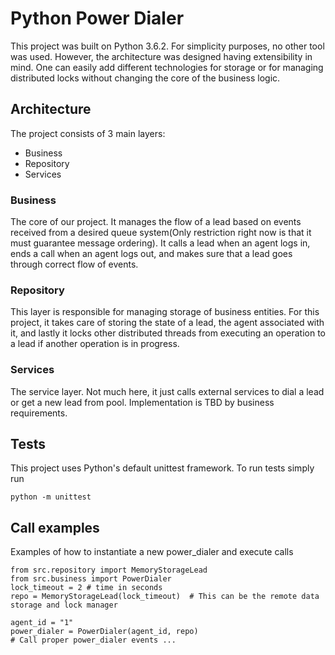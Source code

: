 # Python Power Dialer
This project was built on Python 3.6.2. For simplicity purposes, no other tool was used. However, the architecture was designed having extensibility in mind. One can easily add different technologies for storage or for managing distributed locks without changing the core of the business logic.

## Architecture
The project consists of 3 main layers:
 - Business
 - Repository
 - Services

### Business
The core of our project. It manages the flow of a lead based on events received from a desired queue system(Only restriction right now is that it must guarantee message ordering). It calls a lead when an agent logs in, ends a call when an agent logs out, and makes sure that a lead goes through correct flow of events.

### Repository
This layer is responsible for managing storage of business entities. For this project, it takes care of storing the state of a lead, the agent associated with it, and lastly it locks other distributed threads from executing an operation to a lead if another operation is in progress.

### Services
The service layer. Not much here, it just calls external services to dial a lead or get a new lead from pool. Implementation is TBD by business requirements.

## Tests
This project uses Python's default unittest framework.
To run tests simply run

    python -m unittest

## Call examples
Examples of how to instantiate a new power_dialer and execute calls

    from src.repository import MemoryStorageLead
    from src.business import PowerDialer
    lock_timeout = 2 # time in seconds
    repo = MemoryStorageLead(lock_timeout)  # This can be the remote data storage and lock manager
    
    agent_id = "1"
    power_dialer = PowerDialer(agent_id, repo)
    # Call proper power_dialer events ...
